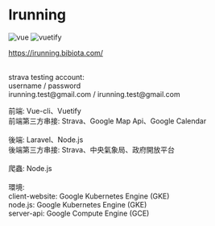 <h1>Irunning</h1>

![vue](https://img.shields.io/badge/vue-%5E2.6.11-blue)
![vuetify](https://img.shields.io/badge/vuetify-%5E2.4.0-blue)

<a href="https://irunning.bibiota.com/">https://irunning.bibiota.com/</a>

<br />
strava testing account:
<br />
username / password
<br />
irunning.test@gmail.com / irunning.test@gmail.com
<br />

前端: Vue-cli、Vuetify
<br />
前端第三方串接: Strava、Google Map Api、Google Calendar
<br />
<br />
後端: Laravel、Node.js
<br />
後端第三方串接: Strava、中央氣象局、政府開放平台
<br />
<br />
爬蟲: Node.js
<br />
<br />
環境:
<br />
client-website: Google Kubernetes Engine (GKE)
<br />
node.js: Google Kubernetes Engine (GKE)
<br />
server-api: Google Compute Engine (GCE)
<br />
